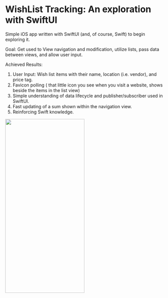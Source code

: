 # WishList Tracking: An exploration with SwiftUI

Simple iOS app written with SwiftUI (and, of course, Swift) to begin exploring it.

Goal: Get used to View navigation and modification, utilize lists, pass data between views, and allow user input.

Achieved Results:
1. User Input: Wish list items with their name, location (i.e. vendor), and price tag.
2. Favicon polling ( that little icon you see when you visit a website, shows beside the items in the list view)
3. Simple understanding of data lifecycle and publisher/subscriber used in SwiftUI.
4. Fast updating of a sum shown within the navigation view.
5. Reinforcing Swift knowledge.

<img src="./wishlistgif.gif" width="250" height="550"/>

